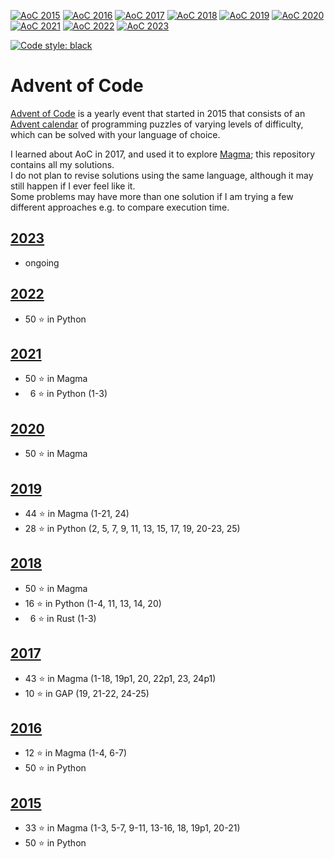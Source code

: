[![AoC 2015](https://img.shields.io/badge/2015-★_50-44cc11)](https://adventofcode.com/2015)
[![AoC 2016](https://img.shields.io/badge/2016-★_50-44cc11)](https://adventofcode.com/2016)
[![AoC 2017](https://img.shields.io/badge/2017-★_50-44cc11)](https://adventofcode.com/2017)
[![AoC 2018](https://img.shields.io/badge/2018-★_50-44cc11)](https://adventofcode.com/2018)
[![AoC 2019](https://img.shields.io/badge/2019-★_50-44cc11)](https://adventofcode.com/2019)
[![AoC 2020](https://img.shields.io/badge/2020-★_50-44cc11)](https://adventofcode.com/2020)
[![AoC 2021](https://img.shields.io/badge/2021-★_50-44cc11)](https://adventofcode.com/2021)
[![AoC 2022](https://img.shields.io/badge/2022-★_50-44cc11)](https://adventofcode.com/2022)
[![AoC 2023](https://img.shields.io/badge/2023-★_36-44cc11)](https://adventofcode.com/2023)

[![Code style: black](https://img.shields.io/badge/code%20style-black-000000.svg)](https://github.com/psf/black)

# Advent of Code

[Advent of Code](https://adventofcode.com/) is a yearly event that started in 2015 that consists of an [Advent calendar](https://en.wikipedia.org/wiki/Advent_calendar) of programming puzzles of varying levels of difficulty, which can be solved with your language of choice.

I learned about AoC in 2017, and used it to explore [Magma](http://magma.maths.usyd.edu.au/magma/); this repository contains all my solutions.  
I do not plan to revise solutions using the same language, although it may still happen if I ever feel like it.  
Some problems may have more than one solution if I am trying a few different approaches e.g. to compare execution time.

## [2023](https://github.com/Manitary/advent-of-code/tree/master/2023)

- ongoing

## [2022](https://github.com/Manitary/advent-of-code/tree/master/2022)

- 50 &#11088; in Python

## [2021](https://github.com/Manitary/advent-of-code/tree/master/2021)

- 50 &#11088; in Magma
- &nbsp;&nbsp;6 &#11088; in Python (1-3)

## [2020](https://github.com/Manitary/advent-of-code/tree/master/2020)

- 50 &#11088; in Magma

## [2019](https://github.com/Manitary/advent-of-code/tree/master/2019)

- 44 &#11088; in Magma (1-21, 24)
- 28 &#11088; in Python (2, 5, 7, 9, 11, 13, 15, 17, 19, 20-23, 25)

## [2018](https://github.com/Manitary/advent-of-code/tree/master/2018)

- 50 &#11088; in Magma
- 16 &#11088; in Python (1-4, 11, 13, 14, 20)
- &nbsp;&nbsp;6 &#11088; in Rust (1-3)

## [2017](https://github.com/Manitary/advent-of-code/tree/master/2017)

- 43 &#11088; in Magma (1-18, 19p1, 20, 22p1, 23, 24p1)
- 10 &#11088; in GAP (19, 21-22, 24-25)

## [2016](https://github.com/Manitary/advent-of-code/tree/master/2016)

- 12 &#11088; in Magma (1-4, 6-7)
- 50 &#11088; in Python

## [2015](https://github.com/Manitary/advent-of-code/tree/master/2015)

- 33 &#11088; in Magma (1-3, 5-7, 9-11, 13-16, 18, 19p1, 20-21)
- 50 &#11088; in Python
